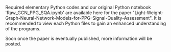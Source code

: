 
Required elementary Python codes and our original Python notebook 'Raw_GCN_PPG_SQA.ipynb' are available here for the paper "Light-Weight-Graph-Neural-Network-Models-for-PPG-Signal-Quality-Assessment".
It is recommended to view each Python files to gain an enhanced understanding of the programs.

Soon once the paper is eventually published, more information will be posted.
